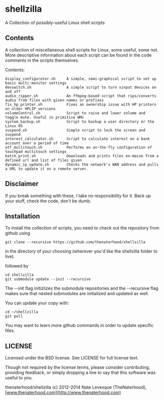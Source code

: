 shellzilla
==========

A Collection of possibly-useful Linux shell scripts

Contents
------------

A collection of miscellaneous shell scripts for Linux, some useful, some not.
More descriptive information about each script can be found in the code
comments in the scripts themselves.

Contents:

    display_configurator.sh     A simple, semi-graphical script to set up basic multi-monitor settings
    devswitch.sh                A simple script to turn xinput devices on and off
    audio_ripper.sh             An ffmpeg-based script that rips/converts audio from files with given names or prefixes
    fix_hp_printer.sh           Fixes an ownership issue with HP printers on older HPLIP versions
    volumeControl.sh            Script to raise and lower volume and toggle mute. Useful in primitive WMs
    system_backup.sh            Script to backup a user directory or the Linux OS
    suspend.sh                  Simple script to lock the screen and suspend
    interest_calculator.sh      Script to calculate interest on a bank account over a period of time
    otf_multitouch.sh           Performs an on-the-fly configuration of touchpad multitouch settings
    batch_print.sh              Downloads and prints files en-masse from a defined url and list of files given
    dynamic_ip_update.sh        Checks the network's WAN address and pulls a URL to update it on a remote server.
    
Disclaimer
------------
If you break something with these, I take no responsibility for it.  Back up your stuff, check the code,
don't be dumb.

Installation
------------

To install the collection of scripts, you need to check out the repository
from github using

    git clone --recursive https://github.com/thenaterhood/shellzilla 
    
in the directory of your choosing (wherever you'd like the shellzilla folder to live).

followed by 
	
	cd shellzilla
	git submodule update --init --recursive
	
The --init flag initizlizes the submodule repositories and the --recursive flag
makes sure that nested submodules are initialized and updated as well.

You can update your copy with:

	cd ~/shellzilla
	git pull
	
You may want to learn more github commands in order to update specific files.

LICENSE
------------

Licensed under the BSD license. See LICENSE for full license text.

Though not required by the license terms, please consider contributing, 
providing feedback, or simply dropping a line to say that this software 
was useful to you.

thenaterhood/shellzilla (c) 2012-2014 Nate Levesque (TheNaterhood), [www.thenaterhood.com](http://www.thenaterhood.com)
